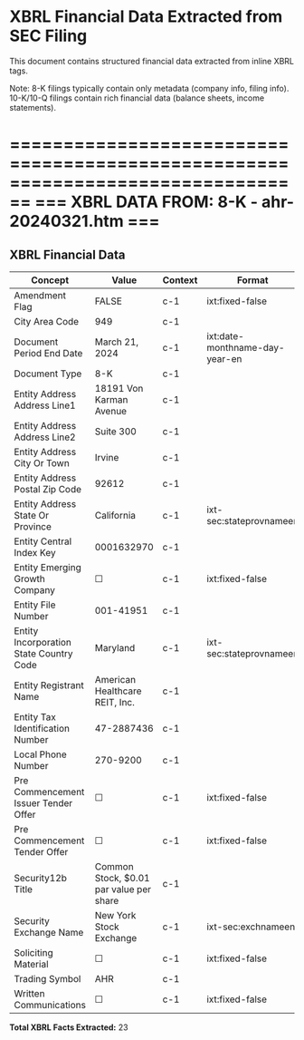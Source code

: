 # XBRL Financial Data Extracted from SEC Filing

This document contains structured financial data extracted from inline XBRL tags.

Note: 8-K filings typically contain only metadata (company info, filing info).
      10-K/10-Q filings contain rich financial data (balance sheets, income statements).


================================================================================
=== XBRL DATA FROM: 8-K - ahr-20240321.htm ===
================================================================================

## XBRL Financial Data

| Concept | Value | Context | Format |
|---------|-------|---------|--------|
| Amendment Flag | FALSE | c-1 | ixt:fixed-false |
| City Area Code | 949 | c-1 |  |
| Document Period End Date | March 21, 2024 | c-1 | ixt:date-monthname-day-year-en |
| Document Type | 8-K | c-1 |  |
| Entity Address Address Line1 | 18191 Von Karman Avenue | c-1 |  |
| Entity Address Address Line2 | Suite 300 | c-1 |  |
| Entity Address City Or Town | Irvine | c-1 |  |
| Entity Address Postal Zip Code | 92612 | c-1 |  |
| Entity Address State Or Province | California | c-1 | ixt-sec:stateprovnameen |
| Entity Central Index Key | 0001632970 | c-1 |  |
| Entity Emerging Growth Company | ☐ | c-1 | ixt:fixed-false |
| Entity File Number | 001-41951 | c-1 |  |
| Entity Incorporation State Country Code | Maryland | c-1 | ixt-sec:stateprovnameen |
| Entity Registrant Name | American Healthcare REIT, Inc. | c-1 |  |
| Entity Tax Identification Number | 47-2887436 | c-1 |  |
| Local Phone Number | 270-9200 | c-1 |  |
| Pre Commencement Issuer Tender Offer | ☐ | c-1 | ixt:fixed-false |
| Pre Commencement Tender Offer | ☐ | c-1 | ixt:fixed-false |
| Security12b Title | Common Stock, $0.01 par value per share | c-1 |  |
| Security Exchange Name | New York Stock Exchange | c-1 | ixt-sec:exchnameen |
| Soliciting Material | ☐ | c-1 | ixt:fixed-false |
| Trading Symbol | AHR | c-1 |  |
| Written Communications | ☐ | c-1 | ixt:fixed-false |

**Total XBRL Facts Extracted:** 23


